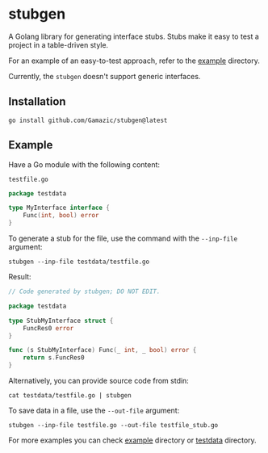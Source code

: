 # stubgen

A Golang library for generating interface stubs. Stubs make it easy to test a project in a table-driven style.

For an example of an easy-to-test approach, refer to the [example](./example) directory.

Currently, the `stubgen` doesn't support generic interfaces.

## Installation

```shell
go install github.com/Gamazic/stubgen@latest
```

## Example

Have a Go module with the following content:

`testfile.go`
```go
package testdata

type MyInterface interface {
	Func(int, bool) error
}

```

To generate a stub for the file, use the command with the `--inp-file` argument:

```shell
stubgen --inp-file testdata/testfile.go
```

Result:

```go
// Code generated by stubgen; DO NOT EDIT.

package testdata

type StubMyInterface struct {
	FuncRes0 error
}

func (s StubMyInterface) Func(_ int, _ bool) error {
	return s.FuncRes0
}
```

Alternatively, you can provide source code from stdin:

```shell
cat testdata/testfile.go | stubgen
```

To save data in a file, use the `--out-file` argument:

```shell
stubgen --inp-file testfile.go --out-file testfile_stub.go
```

For more examples you can check [example](./example) directory or [testdata](./testdata) directory.
